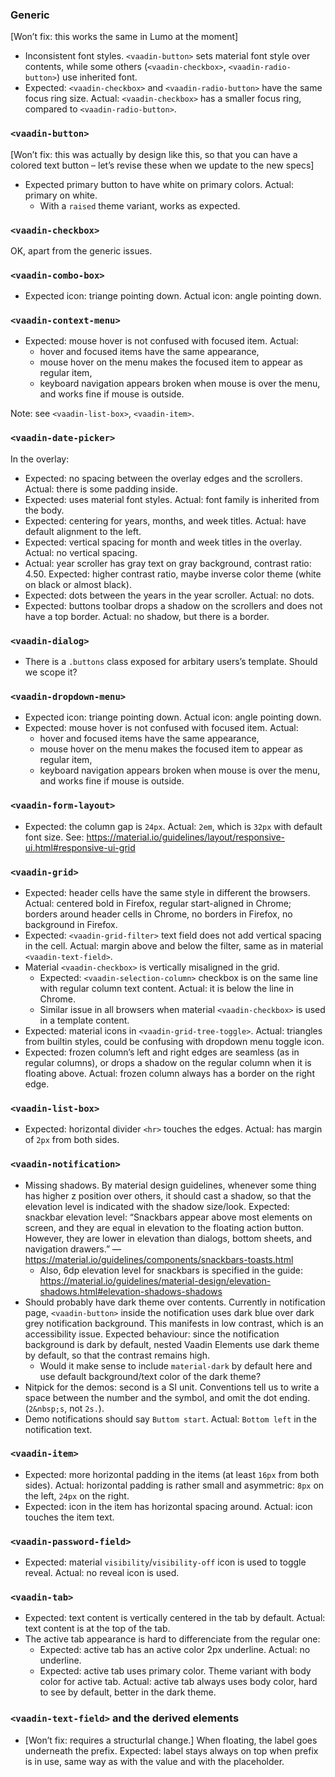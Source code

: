 ### Generic

[Won’t fix: this works the same in Lumo at the moment]
- Inconsistent font styles. `<vaadin-button>` sets material font style over contents, while some others (`<vaadin-checkbox>`, `<vaadin-radio-button>`) use inherited font.
- Expected: `<vaadin-checkbox>` and `<vaadin-radio-button>` have the same focus ring size. Actual: `<vaadin-checkbox>` has a smaller focus ring, compared to `<vaadin-radio-button>`.

### `<vaadin-button>`

[Won’t fix: this was actually by design like this, so that you can have a colored text button – let’s revise these when we update to the new specs]
- Expected primary button to have white on primary colors. Actual: primary on white.
  - With a `raised` theme variant, works as expected.

### `<vaadin-checkbox>`

OK, apart from the generic issues.

### `<vaadin-combo-box>`

- Expected icon: triange pointing down. Actual icon: angle pointing down.

### `<vaadin-context-menu>`

- Expected: mouse hover is not confused with focused item. Actual:
  - hover and focused items have the same appearance,
  - mouse hover on the menu makes the focused item to appear as regular item,
  - keyboard navigation appears broken when mouse is over the menu, and works fine if mouse is outside.

Note: see `<vaadin-list-box>`, `<vaadin-item>`.

### `<vaadin-date-picker>`

In the overlay:

- Expected: no spacing between the overlay edges and the scrollers. Actual: there is some padding inside.
- Expected: uses material font styles. Actual: font family is inherited from the body.
- Expected: centering for years, months, and week titles. Actual: have default alignment to the left.
- Expected: vertical spacing for month and week titles in the overlay. Actual: no vertical spacing.
- Actual: year scroller has gray text on gray background, contrast ratio: 4.50. Expected: higher contrast ratio, maybe inverse color theme (white on black or almost black).
- Expected: dots between the years in the year scroller. Actual: no dots.
- Expected: buttons toolbar drops a shadow on the scrollers and does not have a top border. Actual: no shadow, but there is a border.

### `<vaadin-dialog>`

- There is a `.buttons` class exposed for arbitary users’s template. Should we scope it?

### `<vaadin-dropdown-menu>`

- Expected icon: triange pointing down. Actual icon: angle pointing down.
- Expected: mouse hover is not confused with focused item. Actual:
  - hover and focused items have the same appearance,
  - mouse hover on the menu makes the focused item to appear as regular item,
  - keyboard navigation appears broken when mouse is over the menu, and works fine if mouse is outside.

### `<vaadin-form-layout>`

- Expected: the column gap is `24px`. Actual: `2em`, which is `32px` with default font size. See: https://material.io/guidelines/layout/responsive-ui.html#responsive-ui-grid

### `<vaadin-grid>`

- Expected: header cells have the same style in different the browsers. Actual: centered bold in Firefox, regular start-aligned in Chrome; borders around header cells in Chrome, no borders in Firefox, no background in Firefox.
- Expected: `<vaadin-grid-filter>` text field does not add vertical spacing in the cell. Actual: margin above and below the filter, same as in material `<vaadin-text-field>`.
- Material `<vaadin-checkbox>` is vertically misaligned in the grid.
  - Expected: `<vaadin-selection-column>` checkbox is on the same line with regular column text content. Actual: it is below the line in Chrome.
  - Similar issue in all browsers when material `<vaadin-checkbox>` is used in a template content.
- Expected: material icons in `<vaadin-grid-tree-toggle>`. Actual: triangles from builtin styles, could be confusing with dropdown menu toggle icon.
- Expected: frozen column’s left and right edges are seamless (as in regular columns), or drops a shadow on the regular column when it is floating above. Actual: frozen column always has a border on the right edge.

### `<vaadin-list-box>`

- Expected: horizontal divider `<hr>` touches the edges. Actual: has margin of `2px` from both sides.

### `<vaadin-notification>`

- Missing shadows. By material design guidelines, whenever some thing has higher z position over others, it should cast a shadow, so that the elevation level is indicated with the shadow size/look. Expected: snackbar elevation level: “Snackbars appear above most elements on screen, and they are equal in elevation to the floating action button. However, they are lower in elevation than dialogs, bottom sheets, and navigation drawers.” — https://material.io/guidelines/components/snackbars-toasts.html
  - Also, 6dp elevation level for snackbars is specified in the guide: https://material.io/guidelines/material-design/elevation-shadows.html#elevation-shadows-shadows
- Should probably have dark theme over contents. Currently in notification page, `<vaadin-button>` inside the notification uses dark blue over dark grey notification background. This manifests in low contrast, which is an accessibility issue. Expected behaviour: since the notification background is dark by default, nested Vaadin Elements use dark theme by default, so that the contrast remains high.
  - Would it make sense to include `material-dark` by default here and use default background/text color of the dark theme?
- Nitpick for the demos: second is a SI unit. Conventions tell us to write a space between the number and the symbol, and omit the dot ending. (`2&nbsp;s`, not `2s.`).
- Demo notifications should say `Buttom start`. Actual: `Bottom left` in the notification text.

### `<vaadin-item>`

- Expected: more horizontal padding in the items (at least `16px` from both sides). Actual: horizontal padding is rather small and asymmetric: `8px` on the left, `24px` on the right.
- Expected: icon in the item has horizontal spacing around. Actual: icon touches the item text.

### `<vaadin-password-field>`

- Expected: material `visibility`/`visibility-off` icon is used to toggle reveal. Actual: no reveal icon is used.

### `<vaadin-tab>`

- Expected: text content is vertically centered in the tab by default. Actual: text content is at the top of the tab.
- The active tab appearance is hard to differenciate from the regular one:
  - Expected: active tab has an active color 2px underline. Actual: no underline.
  - Expected: active tab uses primary color. Theme variant with body color for active tab. Actual: active tab always uses body color, hard to see by default, better in the dark theme.

### `<vaadin-text-field>` and the derived elements

- [Won’t fix: requires a structurlal change.] When floating, the label goes underneath the prefix. Expected: label stays always on top when prefix is in use, same way as with the value and with the placeholder.
